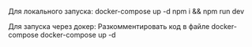 Для локального запуска:
docker-compose up -d
npm i && npm run dev

Для запуска через докер:
Разкомментировать код в файле docker-compose
docker-compose up -d
